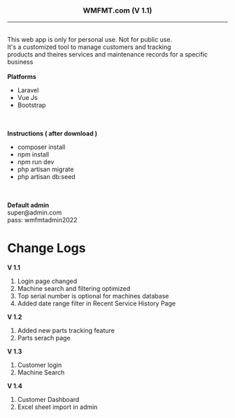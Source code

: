 <h3 align="center"><b>WMFMT.com (V 1.1)</b></h3>
<hr>
<br>
This web app is only for personal use. Not for public use. <br>
It's a customized tool to manage customers and tracking <br>
products and theires services and maintenance records for a specific business
<br>
<br>
<b>Platforms</b>
<ul>
    <li>Laravel</li>
    <li>Vue Js</li>
    <li>Bootstrap</li>
</ul>

<br>
<br>
<b>Instructions ( after download )</b>
<ul>
    <li>composer install</li>
    <li>npm install</li>
    <li>npm run dev</li>
    <li>php artisan migrate</li>
    <li>php artisan db:seed</li>
</ul>

<br>
<br>
<b>Default admin</b>
<br>
super@admin.com
<br>
pass: wmfmtadmin2022


<h1><b>Change Logs</b></h1>
<p><b>V 1.1</b></p>
<ol>
    <li>Login page changed</li>
    <li>Machine search and filtering optimized</li>
    <li>Top serial number is optional for machines database</li>
    <li>Added date range filter in Recent Service History Page</li>
</ol>

<p><b>V 1.2</b></p>
<ol>
    <li>Added new parts tracking feature</li>
    <li>Parts serach page</li>
</ol>

<p><b>V 1.3</b></p>
<ol>
    <li>Customer login</li>
    <li>Machine Search</li>
</ol>

<p><b>V 1.4</b></p>
<ol>
    <li>Customer Dashboard</li>
    <li>Excel sheet import in admin</li>
</ol>

